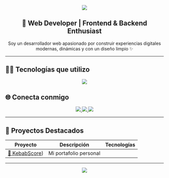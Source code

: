 <!-- Encabezado con animación -->
<p align="center">
  <img src="https://capsule-render.vercel.app/api?type=waving&color=gradient&height=120&section=header&text=👋 Hola%20soy%20David%20Andreica&fontSize=30&fontColor=fff" />
</p>

<!-- Presentación -->
<h2 align="center">🚀 Web Developer | Frontend & Backend Enthusiast</h2>

<p align="center">
Soy un desarrollador web apasionado por construir experiencias digitales modernas, 
dinámicas y con un diseño limpio ✨
</p>

---

## 🧑‍💻 Tecnologías que utilizo

<p align="center">
  <img src="https://skillicons.dev/icons?i=html,css,js,react,nodejs,express,git,github,tailwind,figma&theme=light" />
</p>


## 🌐 Conecta conmigo

<p align="center">
  <a href="https://linkedin.com" target="_blank">
    <img src="https://img.shields.io/badge/LinkedIn-0077B5?style=for-the-badge&logo=linkedin&logoColor=white"/>
  </a>
  <a href="https://tu-portfolio.com" target="_blank">
    <img src="https://img.shields.io/badge/Portfolio-000?style=for-the-badge&logo=google-chrome&logoColor=white"/>
  </a>
  <a href="mailto:tuemail@gmail.com" target="_blank">
    <img src="https://img.shields.io/badge/Gmail-D14836?style=for-the-badge&logo=gmail&logoColor=white"/>
  </a>
</p>

---

## 🌟 Proyectos Destacados

| Proyecto | Descripción | Tecnologías |
|----------|-------------|-------------|
| [🥙 KebabScore]([https://kebabscore.netlify.app/)) | Mi portafolio personal


---

<!-- Footer -->
<p align="center">
  <img src="https://capsule-render.vercel.app/api?type=waving&color=gradient&height=100&section=footer"/>
</p>
